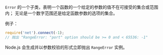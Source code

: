 
`Error` 的一个子类，表明一个函数的一个给定的参数的值不在可接受的集合或范围内；
无论是一个数字范围还是给定函数参数的选项的集合。

例子：

```js
require('net').connect(-1);
// 抛出 "RangeError: "port" option should be >= 0 and < 65536: -1"
```

Node.js 会生成并以参数校验的形式立即抛出 `RangeError` 实例。

